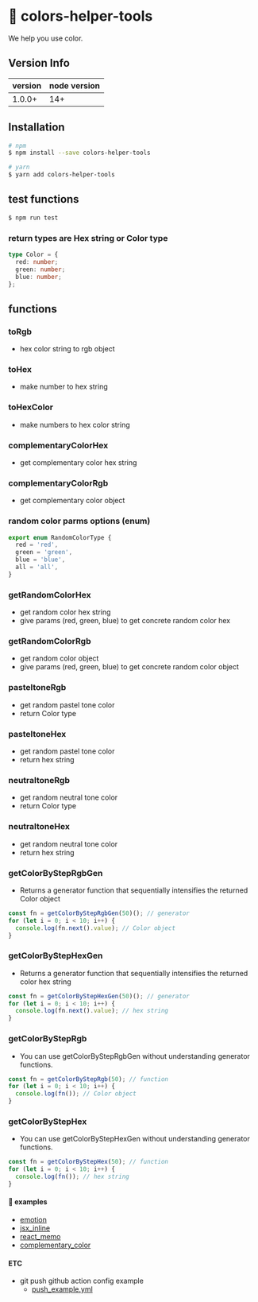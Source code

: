 # 🎨 colors-helper-tools

We help you use color.

## Version Info

| version | node version |
| ------- | ------------ |
| 1.0.0+  | 14+          |

## Installation

```bash
# npm
$ npm install --save colors-helper-tools

# yarn
$ yarn add colors-helper-tools
```

## test functions

```bash
$ npm run test
```

### return types are Hex string or Color type

```typescript
type Color = {
  red: number;
  green: number;
  blue: number;
};
```

## functions

### toRgb

- hex color string to rgb object

### toHex

- make number to hex string

### toHexColor

- make numbers to hex color string

### complementaryColorHex

- get complementary color hex string

### complementaryColorRgb

- get complementary color object

### random color parms options (enum)

```ts
export enum RandomColorType {
  red = 'red',
  green = 'green',
  blue = 'blue',
  all = 'all',
}
```

### getRandomColorHex

- get random color hex string
- give params (red, green, blue) to get concrete random color hex

### getRandomColorRgb

- get random color object
- give params (red, green, blue) to get concrete random color object

### pasteltoneRgb

- get random pastel tone color
- return Color type

### pasteltoneHex

- get random pastel tone color
- return hex string

### neutraltoneRgb

- get random neutral tone color
- return Color type

### neutraltoneHex

- get random neutral tone color
- return hex string

### getColorByStepRgbGen

- Returns a generator function that sequentially intensifies the returned Color object

```ts
const fn = getColorByStepRgbGen(50)(); // generator
for (let i = 0; i < 10; i++) {
  console.log(fn.next().value); // Color object
}
```

### getColorByStepHexGen

- Returns a generator function that sequentially intensifies the returned color hex string

```ts
const fn = getColorByStepHexGen(50)(); // generator
for (let i = 0; i < 10; i++) {
  console.log(fn.next().value); // hex string
}
```

### getColorByStepRgb

- You can use getColorByStepRgbGen without understanding generator functions.

```ts
const fn = getColorByStepRgb(50); // function
for (let i = 0; i < 10; i++) {
  console.log(fn()); // Color object
}
```

### getColorByStepHex

- You can use getColorByStepHexGen without understanding generator functions.

```ts
const fn = getColorByStepHex(50); // function
for (let i = 0; i < 10; i++) {
  console.log(fn()); // hex string
}
```

#### 🎈 examples

- <a href="./examples/emotion_example.tsx">emotion</a>
- <a href="./examples/jsx_inline_example.tsx">jsx_inline</a>
- <a href="./examples/react_memo_example.tsx">react_memo</a>
- <a href="./examples/complementary_example.tsx">complementary_color</a>

#### ETC

- git push github action config example
  - <a href="./examples/push_example.yml">push_example.yml</a>
